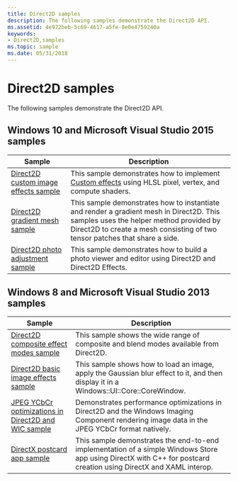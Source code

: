 ```yaml
---
title: Direct2D samples
description: The following samples demonstrate the Direct2D API.
ms.assetid: 4e972beb-5c69-4617-a5fe-0e0e4759240a
keywords:
- Direct2D,samples
ms.topic: sample
ms.date: 05/31/2018
---
```


# Direct2D samples

The following samples demonstrate the Direct2D API.

## Windows 10 and Microsoft Visual Studio 2015 samples

| Sample | Description |
|-|-|
| [Direct2D custom image effects sample](https://github.com/Microsoft/Windows-universal-samples/tree/master/Samples/D2DCustomEffects) | This sample demonstrates how to implement [Custom effects](custom-effects.md) using HLSL pixel, vertex, and compute shaders. |
| [Direct2D gradient mesh sample](https://github.com/Microsoft/Windows-universal-samples/tree/master/Samples/D2DGradientMesh) | This sample demonstrates how to instantiate and render a gradient mesh in Direct2D. This samples uses the helper method provided by Direct2D to create a mesh consisting of two tensor patches that share a side. |
| [Direct2D photo adjustment sample](https://github.com/Microsoft/Windows-universal-samples/tree/master/Samples/D2DPhotoAdjustment) | This sample demonstrates how to build a photo viewer and editor using Direct2D and Direct2D Effects. |

## Windows 8 and Microsoft Visual Studio 2013 samples

| Sample | Description |
|-|-|
| [Direct2D composite effect modes sample](https://github.com/microsoftarchive/msdn-code-gallery-microsoft/tree/master/Official%20Windows%20Platform%20Sample/Direct2D%20basic%20image%20effects%20sample) | This sample shows the wide range of composite and blend modes available from Direct2D. |
| [Direct2D basic image effects sample](https://github.com/microsoftarchive/msdn-code-gallery-microsoft/tree/master/Official%20Windows%20Platform%20Sample/Direct2D%20basic%20image%20effects%20sample) | This sample shows how to load an image, apply the Gaussian blur effect to it, and then display it in a Windows::UI::Core::CoreWindow. |
| [JPEG YCbCr optimizations in Direct2D and WIC sample](https://github.com/microsoftarchive/msdn-code-gallery-microsoft/tree/master/Official%20Windows%20Platform%20Sample/JPEG%20YCbCr%20optimizations%20in%20Direct2D%20and%20WIC%20sample) | Demonstrates performance optimizations in Direct2D and the Windows Imaging Component rendering image data in the JPEG YCbCr format natively. |
| [DirectX postcard app sample](https://github.com/microsoftarchive/msdn-code-gallery-microsoft/tree/master/Official%20Windows%20Platform%20Sample/DirectX%20postcard%20app%20sample) | This sample demonstrates the end-to-end implementation of a simple Windows Store app using DirectX with C++ for postcard creation using DirectX and XAML interop. |
